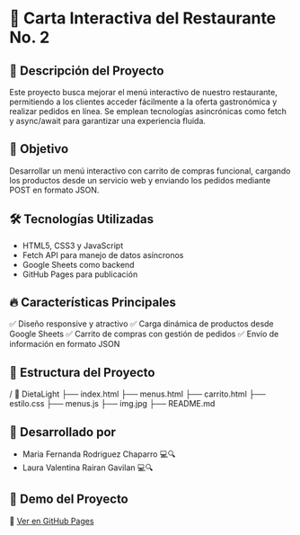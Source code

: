 # 📌 Carta Interactiva del Restaurante No. 2 

## 📖 Descripción del Proyecto
Este proyecto busca mejorar el menú interactivo de nuestro restaurante, permitiendo a los clientes acceder fácilmente a la oferta gastronómica y realizar pedidos en línea. Se emplean tecnologías asincrónicas como fetch y async/await para garantizar una experiencia fluida.

## 🎯 Objetivo
Desarrollar un menú interactivo con carrito de compras funcional, cargando los productos desde un servicio web y enviando los pedidos mediante POST en formato JSON.

## 🛠️ Tecnologías Utilizadas
- HTML5, CSS3 y JavaScript
- Fetch API para manejo de datos asíncronos
- Google Sheets como backend
- GitHub Pages para publicación

## 🔥 Características Principales
✅ Diseño responsive y atractivo
✅ Carga dinámica de productos desde Google Sheets
✅ Carrito de compras con gestión de pedidos
✅ Envío de información en formato JSON

## 📂 Estructura del Proyecto

/ 📁 DietaLight
  ├── index.html
  ├── menus.html
  ├── carrito.html
  ├── estilo.css
  ├── menus.js
  ├── img.jpg
  ├── README.md


## 👥 Desarrollado por
- Maria Fernanda Rodriguez Chaparro 💻🔍
- Laura Valentina Rairan Gavilan 💻🔍

## 🚀 Demo del Proyecto
🔗 [Ver en GitHub Pages](https://laurarairan.github.io/Carta_Restaurante2/index.html)

